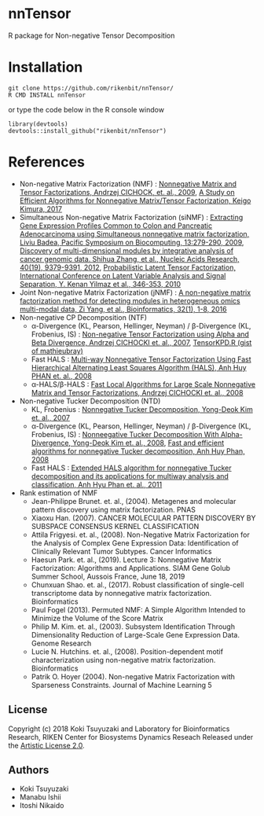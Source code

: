 # nnTensor
R package for Non-negative Tensor Decomposition

Installation
======
~~~~
git clone https://github.com/rikenbit/nnTensor/
R CMD INSTALL nnTensor
~~~~
or type the code below in the R console window
~~~~
library(devtools)
devtools::install_github("rikenbit/nnTensor")
~~~~

References
======
- Non-negative Matrix Factorization (NMF) : [Nonnegative Matrix and Tensor Factorizations, Andrzej CICHOCK, et. al., 2009](https://pdfs.semanticscholar.org/94cc/6daad548a03c6edb0351d686c2d4aa364634.pdf), [A Study on Efficient Algorithms for Nonnegative Matrix/Tensor Factorization, Keigo Kimura, 2017](https://eprints.lib.hokudai.ac.jp/dspace/bitstream/2115/65379/1/Keigo_Kimura.pdf)
- Simultaneous Non-negative Matrix Factorization (siNMF) : [Extracting Gene Expression Profiles Common to Colon and Pancreatic Adenocarcinoma using Simultaneous nonnegative matrix factorization, Liviu Badea, Pacific Symposium on Biocomputing, 13:279-290, 2009](https://psb.stanford.edu/psb-online/proceedings/psb08/badea.pdf), [Discovery of multi-dimensional modules by integrative analysis of cancer genomic data. Shihua Zhang, et al., Nucleic Acids Research, 40(19), 9379-9391, 2012](https://academic.oup.com/nar/article/40/19/9379/2414808), [Probabilistic Latent Tensor Factorization, International Conference on Latent Variable Analysis and Signal Separation, Y. Kenan Yilmaz et al., 346-353, 2010](http://papers.nips.cc/paper/3208-probabilistic-matrix-factorization.pdf)
- Joint Non-negative Matrix Factorization (jNMF) : [A non-negative matrix factorization method for detecting modules in heterogeneous omics multi-modal data, Zi Yang, et al., Bioinformatics, 32(1), 1-8, 2016](https://academic.oup.com/bioinformatics/article-lookup/doi/10.1093/bioinformatics/btv544)
- Non-negative CP Decomposition (NTF)
   - α-Divergence (KL, Pearson, Hellinger, Neyman) / β-Divergence (KL, Frobenius, IS) : [Non-negative Tensor Factorization using Alpha and Beta Divergence, Andrzej CICHOCKI et. al., 2007](http://mlg.postech.ac.kr/static/publications/inter_conf/2007/icassp07_cichocki.pdf), [TensorKPD.R (gist of mathieubray)](https://gist.github.com/mathieubray/d83ce9c13fcb60f723f957c13ad85ac5)
   - Fast HALS : [Multi-way Nonnegative Tensor Factorization Using Fast Hierarchical Alternating Least Squares Algorithm (HALS), Anh Huy PHAN et. al., 2008](http://www.ieice.org/proceedings/NOLTA2008/articles/A1L-D3-Phan-2045.pdf)
   - α-HALS/β-HALS : [Fast Local Algorithms for Large Scale Nonnegative Matrix and Tensor Factorizations, Andrzej CICHOCKI et. al., 2008](http://citeseerx.ist.psu.edu/viewdoc/download?doi=10.1.1.214.6398&rep=rep1&type=pdf)
- Non-negative Tucker Decomposition (NTD)
   - KL, Frobenius : [Nonnegative Tucker Decomposition, Yong-Deok Kim et. al., 2007](https://pdfs.semanticscholar.org/f388/99be8ebd8b9aa7029b2b4f187dac4b04d816.pdf)
   - α-Divergence (KL, Pearson, Hellinger, Neyman) / β-Divergence (KL, Frobenius, IS) : [Nonneegative Tucker Decomposition With Alpha-Divergence, Yong-Deok Kim et. al., 2008](https://pdfs.semanticscholar.org/f01b/7354619f053863048217c58cc517def86aeb.pdf), [Fast and efficient algorithms for nonnegative Tucker decomposition, Anh Huy Phan, 2008](https://link.springer.com/chapter/10.1007/978-3-540-87734-9_88)
   - Fast HALS : [Extended HALS algorithm for nonnegative Tucker decomposition and its applications for multiway analysis and classification, Anh Hyu Phan et. al., 2011](https://www.sciencedirect.com/science/article/pii/S0925231211000427)
- Rank estimation of NMF
	- Jean-Philippe Brunet. et. al., (2004). Metagenes and molecular pattern discovery using matrix factorization. PNAS
	- Xiaoxu Han. (2007). CANCER MOLECULAR PATTERN DISCOVERY BY SUBSPACE CONSENSUS KERNEL CLASSIFICATION
	- Attila Frigyesi. et. al., (2008). Non-Negative Matrix Factorization for the Analysis of Complex Gene Expression Data: Identification of Clinically Relevant Tumor Subtypes. Cancer Informatics
	- Haesun Park. et. al., (2019). Lecture 3: Nonnegative Matrix Factorization: Algorithms and Applications. SIAM Gene Golub Summer School, Aussois France, June 18, 2019
	- Chunxuan Shao. et. al., (2017). Robust classification of single-cell transcriptome data by nonnegative matrix factorization. Bioinformatics
	- Paul Fogel (2013). Permuted NMF: A Simple Algorithm Intended to Minimize the Volume of the Score Matrix
	- Philip M. Kim. et. al., (2003). Subsystem Identification Through Dimensionality Reduction of Large-Scale Gene Expression Data. Genome Research
	- Lucie N. Hutchins. et. al., (2008). Position-dependent motif characterization using non-negative matrix factorization. Bioinformatics
	- Patrik O. Hoyer (2004). Non-negative Matrix Factorization with Sparseness Constraints. Journal of Machine Learning 5

## License
Copyright (c) 2018 Koki Tsuyuzaki and Laboratory for Bioinformatics Research, RIKEN Center for Biosystems Dynamics Reseach
Released under the [Artistic License 2.0](http://www.perlfoundation.org/artistic_license_2_0).

## Authors
- Koki Tsuyuzaki
- Manabu Ishii
- Itoshi Nikaido